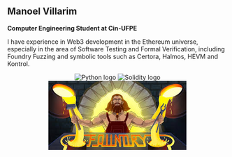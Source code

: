 ## Manoel Villarim

**Computer Engineering Student at Cin-UFPE**

I have experience in Web3 development in the Ethereum universe, especially in the area of ​​Software Testing and Formal Verification, including Foundry Fuzzing and symbolic tools such as Certora, Halmos, HEVM and Kontrol.

<div align="center">
  <img src="https://img.icons8.com/color/48/000000/python.png" alt="Python logo"/>
  <img src="https://img.icons8.com/ios-filled/50/000000/solidity.png" alt="Solidity logo"/>
  <img src="https://github.com/manvillarim/manvillarim/blob/main/foundry.jpg" alt="Foundry logo"/>
</div>

